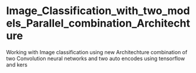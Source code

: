 # Image_Classification_with_two_models_Parallel_combination_Architechture
Working with Image classification using new Architechture combination of two Convolution neural networks and two auto encodes using tensorflow and kers
